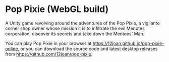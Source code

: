 # Pop Pixie (WebGL build)
A Unity game revolving around the adventures of the Pop Pixie, a vigilante corner shop owner whose mission it is to infiltrate the evil Menotes corporation, discover its secrets and take down the Mentoes' Man.

You can play Pop Pixie in your browser at https://12joan.github.io/pop-pixie-online, or you can download the source code and latest desktop releases from https://github.com/12joan/pop-pixie. 

